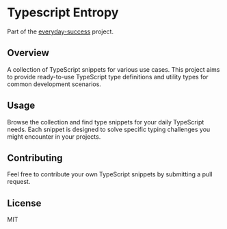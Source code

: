 # Typescript Entropy

Part of the [everyday-success](https://github.com/worapolburaphan/everyday-success) project.

## Overview

A collection of TypeScript snippets for various use cases. This project aims to provide ready-to-use TypeScript type definitions and utility types for common development scenarios.

## Usage

Browse the collection and find type snippets for your daily TypeScript needs. Each snippet is designed to solve specific typing challenges you might encounter in your projects.

## Contributing

Feel free to contribute your own TypeScript snippets by submitting a pull request.

## License

MIT 